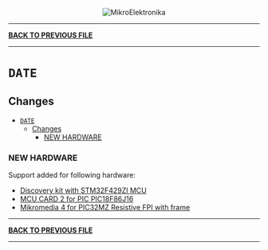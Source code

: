 <p align="center">
  <img src="http://www.mikroe.com/img/designs/beta/logo_small.png?raw=true" alt="MikroElektronika"/>
</p>

---

**[BACK TO PREVIOUS FILE](../changelog.md)**

---

# `DATE`

## Changes

- [`DATE`](#date)
  - [Changes](#changes)
    - [NEW HARDWARE](#new-hardware)

### NEW HARDWARE

Support added for following hardware:

+ [Discovery kit with STM32F429ZI MCU](https://www.st.com/content/st_com/en/products/evaluation-tools/product-evaluation-tools/mcu-mpu-eval-tools/stm32-mcu-mpu-eval-tools/stm32-discovery-kits/32f429idiscovery.html)
+ [MCU CARD 2 for PIC PIC18F86J16](https://www.mikroe.com/mcu-card-2-for-pic-pic18f86j16)
+ [Mikromedia 4 for PIC32MZ Resistive FPI with frame](https://www.mikroe.com/mikromedia-4-for-pic32mz-resistive-fpi-with-frame)

---

**[BACK TO PREVIOUS FILE](../changelog.md)**

---
